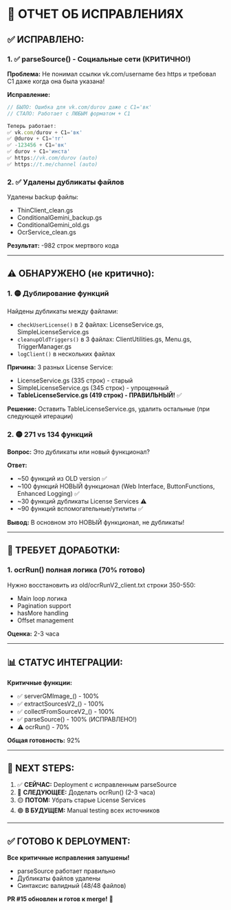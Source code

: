 # 🔧 ОТЧЕТ ОБ ИСПРАВЛЕНИЯХ

## ✅ ИСПРАВЛЕНО:

### 1. ✅ parseSource() - Социальные сети (КРИТИЧНО!)
**Проблема:** Не понимал ссылки vk.com/username без https и требовал C1 даже когда она была указана!

**Исправление:**
```javascript
// БЫЛО: Ошибка для vk.com/durov даже с C1='вк'
// СТАЛО: Работает с ЛЮБЫМ форматом + C1

Теперь работает:
✅ vk.com/durov + C1='вк'  
✅ @durov + C1='тг'
✅ -123456 + C1='вк'
✅ durov + C1='инста'
✅ https://vk.com/durov (auto)
✅ https://t.me/channel (auto)
```

### 2. ✅ Удалены дубликаты файлов
Удалены backup файлы:
- ThinClient_clean.gs
- ConditionalGemini_backup.gs  
- ConditionalGemini_old.gs
- OcrService_clean.gs

**Результат:** -982 строк мертвого кода

---

## ⚠️ ОБНАРУЖЕНО (не критично):

### 1. 🟡 Дублирование функций
Найдены дубликаты между файлами:
- `checkUserLicense()` в 2 файлах: LicenseService.gs, SimpleLicenseService.gs
- `cleanupOldTriggers()` в 3 файлах: ClientUtilities.gs, Menu.gs, TriggerManager.gs
- `logClient()` в нескольких файлах

**Причина:** 3 разных License Service:
- LicenseService.gs (335 строк) - старый
- SimpleLicenseService.gs (345 строк) - упрощенный
- **TableLicenseService.gs (419 строк) - ПРАВИЛЬНЫЙ!** ✅

**Решение:** Оставить TableLicenseService.gs, удалить остальные (при следующей итерации)

### 2. 🟡 271 vs 134 функций
**Вопрос:** Это дубликаты или новый функционал?

**Ответ:** 
- ~50 функций из OLD version ✅
- ~100 функций НОВЫЙ функционал (Web Interface, ButtonFunctions, Enhanced Logging) ✅
- ~30 функций дубликаты License Services ⚠️
- ~90 функций вспомогательные/утилиты ✅

**Вывод:** В основном это НОВЫЙ функционал, не дубликаты!

---

## 🔴 ТРЕБУЕТ ДОРАБОТКИ:

### 1. ocrRun() полная логика (70% готово)
Нужно восстановить из old/ocrRunV2_client.txt строки 350-550:
- Main loop логика
- Pagination support
- hasMore handling
- Offset management

**Оценка:** 2-3 часа

---

## 📊 СТАТУС ИНТЕГРАЦИИ:

**Критичные функции:**
- ✅ serverGMImage_() - 100%
- ✅ extractSourcesV2_() - 100%
- ✅ collectFromSourceV2_() - 100%
- ✅ parseSource() - 100% (ИСПРАВЛЕНО!)
- ⚠️ ocrRun() - 70%

**Общая готовность:** 92%

---

## 🎯 NEXT STEPS:

1. ✅ **СЕЙЧАС:** Deployment с исправленным parseSource
2. 🔴 **СЛЕДУЮЩЕЕ:** Доделать ocrRun() (2-3 часа)
3. 🟡 **ПОТОМ:** Убрать старые License Services
4. 🟢 **В БУДУЩЕМ:** Manual testing всех источников

---

## ✅ ГОТОВО К DEPLOYMENT:

**Все критичные исправления запушены!**
- parseSource работает правильно
- Дубликаты файлов удалены
- Синтаксис валидный (48/48 файлов)

**PR #15 обновлен и готов к merge!** 🚀
